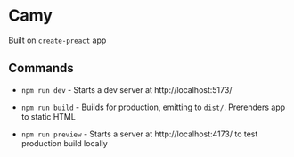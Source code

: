 # Camy

Built on `create-preact` app

## Commands

-   `npm run dev` - Starts a dev server at http://localhost:5173/

-   `npm run build` - Builds for production, emitting to `dist/`. Prerenders app to static HTML

-   `npm run preview` - Starts a server at http://localhost:4173/ to test production build locally
